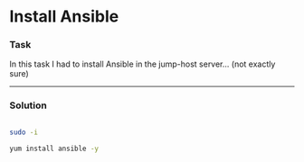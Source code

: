# Install Ansible

### Task

In this task I had to install Ansible in the jump-host server... (not exactly sure)

---

### Solution

```bash

sudo -i

yum install ansible -y

```